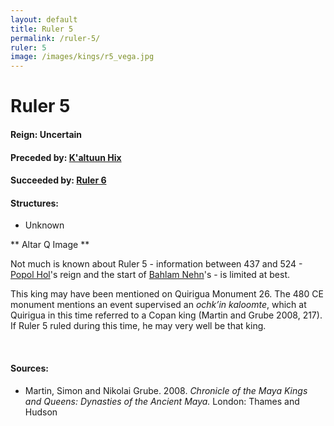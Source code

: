 ```yaml
---
layout: default
title: Ruler 5
permalink: /ruler-5/
ruler: 5
image: /images/kings/r5_vega.jpg
---
```


# Ruler 5

#### <strong>Reign:</strong> Uncertain
#### <strong>Preceded by:</strong> <a href="{{site.baseurl}}/kaltuun-hix">K'altuun Hix</a>
#### <strong>Succeeded by:</strong> <a href="{{site.baseurl}}/ruler-6">Ruler 6</a>
#### <strong>Structures:</strong>
<ul>
<li>Unknown</li>
</ul>

** Altar Q Image **

Not much is known about Ruler 5 - information between 437 and 524 - <a href="{{site.baseurl}}/popol-hol/">Popol Hol</a>'s reign and the start of <a href="{{site.baseurl}}/bahlam-nehn/">Bahlam Nehn</a>'s - is limited at best.

This king may have been mentioned on Quirigua Monument 26. The 480 CE monument mentions an event supervised an <em>ochk’in kaloomte</em>, which at Quirigua in this time referred to a Copan king (Martin and Grube 2008, 217). If Ruler 5 ruled during this time, he may very well be that king.

<br>

#### <strong>Sources:</strong>
<ul>
<li>Martin, Simon and Nikolai Grube. 2008. <cite>Chronicle of the Maya Kings and
    Queens: Dynasties of the Ancient Maya.</cite> London: Thames and Hudson</li>
</ul>
